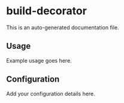 # build-decorator

This is an auto-generated documentation file.

## Usage

Example usage goes here.

## Configuration

Add your configuration details here.